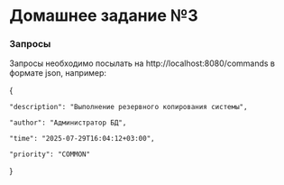 # Домашнее задание №3
### Запросы
Запросы необходимо посылать на http://localhost:8080/commands в формате json, например:

{

    "description": "Выполнение резервного копирования системы",
    
    "author": "Администратор БД",
    
    "time": "2025-07-29T16:04:12+03:00",
    
    "priority": "COMMON"
    
}
